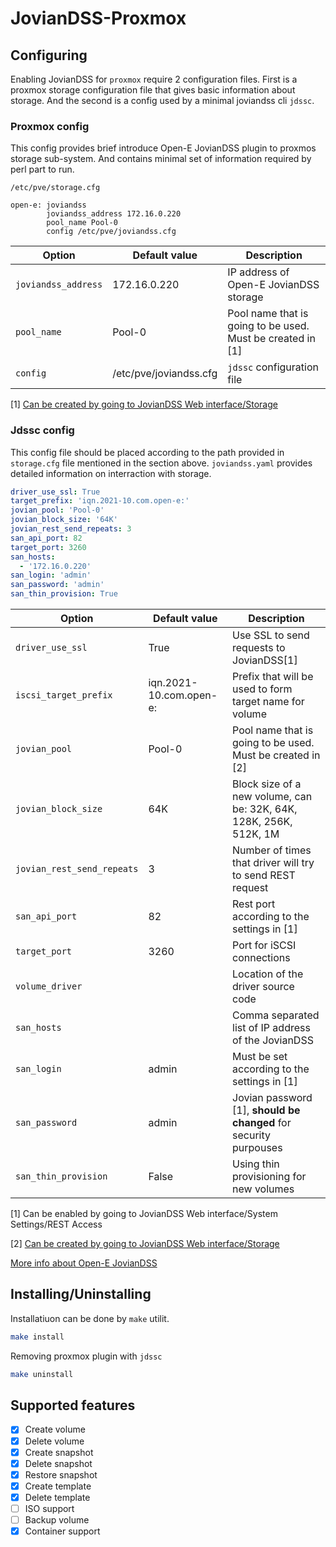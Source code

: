 # JovianDSS-Proxmox

## Configuring

Enabling JovianDSS for `proxmox` require 2 configuration files.
First is a proxmox storage configuration file that gives basic information about storage.
And the second is a config used by a minimal joviandss cli `jdssc`.

### Proxmox config

This config provides brief introduce Open-E JovianDSS plugin to proxmos storage sub-system.
And contains minimal set of information required by perl part to run.

`/etc/pve/storage.cfg` 

```
open-e: joviandss
        joviandss_address 172.16.0.220
        pool_name Pool-0
        config /etc/pve/joviandss.cfg
```

| Option                     | Default value                     | Description                                                         |
|----------------------------|-----------------------------------|---------------------------------------------------------------------|
| `joviandss_address`        | 172.16.0.220                      | IP address of Open-E JovianDSS storage                              |
| `pool_name`                | Pool-0                            | Pool name that is going to be used. Must be created in \[1\]        |
| `config`                   | /etc/pve/joviandss.cfg            | `jdssc` configuration file                                          |

[1] [Can be created by going to JovianDSS Web interface/Storage](https://www.open-e.com/site_media/download/documents/Open-E-JovianDSS-Advanced-Metro-High-Avability-Cluster-Step-by-Step-2rings.pdf)

### Jdssc config

This config file should be placed according to the path provided in `storage.cfg` file mentioned in the section above.
`joviandss.yaml` provides detailed information on interraction with storage.

```yaml
driver_use_ssl: True
target_prefix: 'iqn.2021-10.com.open-e:'
jovian_pool: 'Pool-0'
jovian_block_size: '64K'
jovian_rest_send_repeats: 3
san_api_port: 82
target_port: 3260
san_hosts: 
  - '172.16.0.220'
san_login: 'admin'
san_password: 'admin'
san_thin_provision: True
```

| Option                     | Default value                     | Description                                                         |
|----------------------------|-----------------------------------|---------------------------------------------------------------------|
| `driver_use_ssl`           | True                              | Use SSL to send requests to JovianDSS\[1\]                          |
| `iscsi_target_prefix`      | iqn.2021-10.com.open-e:           | Prefix that will be used to form target name for volume             |
| `jovian_pool`              | Pool-0                            | Pool name that is going to be used. Must be created in \[2\]        |
| `jovian_block_size`        | 64K                               | Block size of a new volume, can be: 32K, 64K, 128K, 256K, 512K, 1M  |
| `jovian_rest_send_repeats` | 3                                 | Number of times that driver will try to send REST request           |
| `san_api_port`             | 82                                | Rest port according to the settings in \[1\]                        |
| `target_port`              | 3260                              | Port for iSCSI connections                                          |
| `volume_driver`            |                                   | Location of the driver source code                                  |
| `san_hosts`                |                                   | Comma separated list of IP address of the JovianDSS                 |
| `san_login`                | admin                             | Must be set according to the settings in \[1\]                      |
| `san_password`             | admin                             | Jovian password \[1\], **should be changed** for security purpouses |
| `san_thin_provision`       | False                             | Using thin provisioning for new volumes                             |


[1] Can be enabled by going to JovianDSS Web interface/System Settings/REST Access

[2] [Can be created by going to JovianDSS Web interface/Storage](https://www.open-e.com/site_media/download/documents/Open-E-JovianDSS-Advanced-Metro-High-Avability-Cluster-Step-by-Step-2rings.pdf)

[More info about Open-E JovianDSS](http://blog.open-e.com/?s=how+to)



## Installing/Uninstalling

Installatiuon can be done by `make` utilit.

```bash
make install
```

Removing proxmox plugin with `jdssc`
```bash
make uninstall
```


## Supported features

- [x] Create volume
- [x] Delete volume
- [x] Create snapshot
- [x] Delete snapshot
- [x] Restore snapshot
- [x] Create template
- [x] Delete template
- [ ] ISO support
- [ ] Backup volume
- [x] Container support
